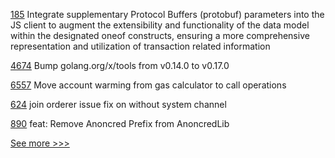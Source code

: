 
[185](https://github.com/hyperledger/iroha-javascript/pull/185) Integrate supplementary Protocol Buffers (protobuf) parameters into the JS client to augment the extensibility and functionality of the data model within the designated oneof constructs, ensuring a more comprehensive representation and utilization of transaction related information

[4674](https://github.com/hyperledger/fabric/pull/4674) Bump golang.org/x/tools from v0.14.0 to v0.17.0

[6557](https://github.com/hyperledger/besu/pull/6557) Move account warming from gas calculator to call operations

[624](https://github.com/hyperledger-labs/fabric-operations-console/pull/624) join orderer issue fix on without system channel

[890](https://github.com/hyperledger-labs/open-enterprise-agent/pull/890) feat: Remove Anoncred Prefix from AnoncredLib


[See more >>>](https://start-here.hyperledger.org/pull-requests)

